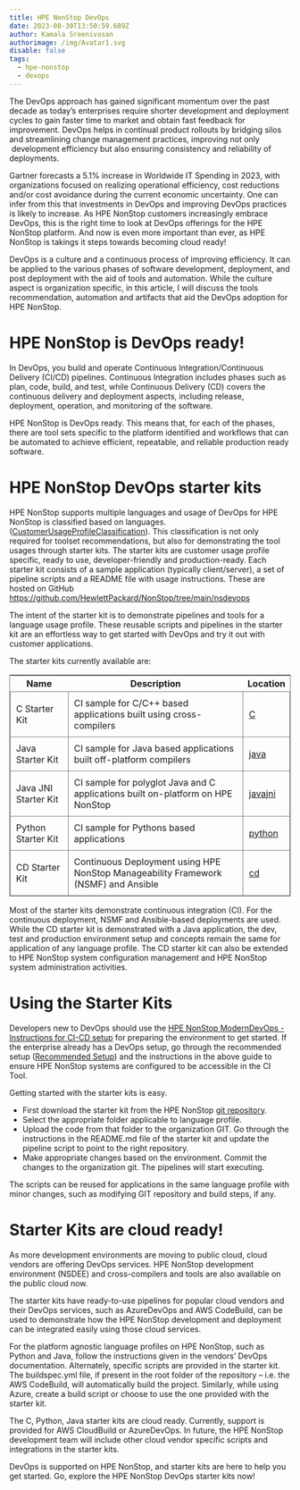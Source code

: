 ```yaml
---
title: HPE NonStop DevOps
date: 2023-08-30T13:50:59.689Z
author: Kamala Sreenivasan
authorimage: /img/Avatar1.svg
disable: false
tags:
  - hpe-nonstop
  - devops
---
```

The DevOps approach has gained significant momentum over the past decade as today’s enterprises require shorter development and deployment cycles to gain faster time to market and obtain fast feedback for improvement. DevOps helps in continual product rollouts by bridging silos and streamlining change management practices, improving not only  development efficiency but also ensuring consistency and reliability of deployments.

Gartner forecasts a 5.1% increase in Worldwide IT Spending in 2023, with organizations focused on realizing operational efficiency, cost reductions and/or cost avoidance during the current economic uncertainty. One can infer from this that investments in DevOps and improving DevOps practices is likely to increase. As HPE NonStop customers increasingly embrace DevOps, this is the right time to look at DevOps offerings for the HPE NonStop platform. And now is even more important than ever, as HPE NonStop is takings it steps towards becoming cloud ready!

DevOps is a culture and a continuous process of improving efficiency. It can be applied to the various phases of software development, deployment, and post deployment with the aid of tools and automation. While the culture aspect is organization specific, in this article, I will discuss the tools recommendation, automation and artifacts that aid the DevOps adoption for HPE NonStop.

# HPE NonStop is DevOps ready!

In DevOps, you build and operate Continuous Integration/Continuous Delivery (CI/CD) pipelines. Continuous Integration includes phases such as plan, code, build, and test, while Continuous Delivery (CD) covers the continuous delivery and deployment aspects, including release, deployment, operation, and monitoring of the software. 

HPE NonStop is DevOps ready. This means that, for each of the phases, there are tool sets specific to the platform identified and workflows that can be automated to achieve efficient, repeatable, and reliable production ready software.

# HPE NonStop DevOps starter kits

HPE NonStop supports multiple languages and usage of DevOps for HPE NonStop is classified based on languages. ([CustomerUsageProfileClassification](https://github.com/HewlettPackard/NonStop/blob/main/nsdevops/images/CustomerUsageProfileClassification.jpg)). This classification is not only required for toolset recommendations, but also for demonstrating the tool usages through starter kits. The starter kits are customer usage profile specific, ready to use, developer-friendly and production-ready. Each starter kit consists of a sample application (typically client/server), a set of pipeline scripts and a README file with usage instructions. These are hosted on GitHub <https://github.com/HewlettPackard/NonStop/tree/main/nsdevops>

The intent of the starter kit is to demonstrate pipelines and tools for a language usage profile. These reusable scripts and pipelines in the starter kit are an effortless way to get started with DevOps and try it out with customer applications.

The starter kits currently available are:

<style>
table {
    display: block;
    width: 100%;
    width: max-content;
    max-width: 100%;
    overflow: auto; 
     -webkit-box-shadow: none;
    -moz-box-shadow: none;
    box-shadow: none; 
    border:1px solid grey;
}
td {
   -webkit-box-shadow: none;
    -moz-box-shadow: none;
    box-shadow: none;
    border:1px solid grey;
    text-align: left !important; 
    padding: 10px !important;
}
thead tr:first-child td {
  -webkit-box-shadow: none;
  -moz-box-shadow: none;
  box-shadow: none;
  border:1px solid grey;
  text-align: center !important; 
  padding: 20px !important; 
  font-weight: bold !important;
}
</style>

</style>

| Name | Description | Location |
| ---- |-------------|----------|
| C Starter Kit | CI sample for C/C++  based applications built using cross-compilers | [C](https://github.com/HewlettPackard/NonStop/tree/main/nsdevops/c)            |
| Java Starter Kit | CI sample for Java based applications built off-platform compilers | [java](https://github.com/HewlettPackard/NonStop/tree/main/nsdevops/java) |
| Java JNI Starter Kit | CI sample for polyglot Java and C applications built on-platform on HPE NonStop | [javajni](https://github.com/HewlettPackard/NonStop/tree/main/nsdevops/javajni) |
| Python Starter Kit | CI sample for Pythons based applications | [python](https://github.com/HewlettPackard/NonStop/tree/main/nsdevops/python) |
| CD Starter Kit | Continuous Deployment using HPE NonStop Manageability Framework (NSMF) and Ansible | [cd](https://github.com/HewlettPackard/NonStop/tree/main/nsdevops/cd) |

Most of the starter kits demonstrate continuous integration (CI). For the continuous deployment, NSMF and Ansible-based deployments are used. While the CD starter kit is demonstrated with a Java application, the dev, test and production environment setup and concepts remain the same for application of any language profile. The CD starter kit can also be extended to HPE NonStop system configuration management and HPE NonStop system administration activities.

# Using the Starter Kits  

Developers new to DevOps should use the [HPE NonStop ModernDevOps - Instructions for CI-CD setup](https://github.com/HewlettPackard/NonStop/blob/main/nsdevops/HPE%20Nonstop%20Server-Modern%20DevOps-Instructions-for-CI-CD-Setup%20Documnet_v1.2.pdf) for preparing the environment to get started. If the enterprise already has a DevOps setup, go through the recommended setup ([Recommended Setup](https://github.com/HewlettPackard/NonStop/blob/main/nsdevops/images/RecommendedSetup.jpg)) and the instructions in the above guide to ensure HPE NonStop systems are configured to be accessible in the CI Tool.

Getting started with the starter kits is easy.

* First download the starter kit from the HPE NonStop [git repository](https://github.com/HewlettPackard/NonStop/tree/main/nsdevops).
* Select the appropriate folder applicable to language profile.
* Upload the code from that folder to the organization GIT. Go through the instructions in the README.md file of the starter kit and update the pipeline script to point to the right repository.
* Make appropriate changes based on the environment. Commit the changes to the organization git. The pipelines will start executing.

The scripts can be reused for applications in the same language profile with minor changes, such as modifying GIT repository and build steps, if any.

# Starter Kits are cloud ready!

As more development environments are moving to public cloud, cloud vendors are offering DevOps services. HPE NonStop development environment (NSDEE) and cross-compilers and tools are also available on the public cloud now.

The starter kits have ready-to-use pipelines for popular cloud vendors and their DevOps services, such as AzureDevOps and AWS CodeBuild, can be used to demonstrate how the HPE NonStop development and deployment can be integrated easily using those cloud services.

For the platform agnostic language profiles on HPE NonStop, such as Python and Java, follow the instructions given in the vendors’ DevOps documentation. Alternately, specific scripts are provided in the starter kit. The buildspec.yml file, if present in the root folder of the repository – i.e. the AWS CodeBuild, will automatically build the project. Similarly, while using Azure, create a build script or choose to use the one provided with the starter kit.

The C, Python, Java starter kits are cloud ready. Currently, support is provided for AWS CloudBuild or AzureDevOps. In future, the HPE NonStop development team will include other cloud vendor specific scripts and integrations in the starter kits.

DevOps is supported on HPE NonStop, and starter kits are here to help you get started. Go, explore the HPE NonStop DevOps starter kits now!